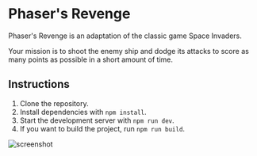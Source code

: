 # Phaser's Revenge

Phaser's Revenge is an adaptation of the classic game Space Invaders.

Your mission is to shoot the enemy ship and dodge its attacks to score as many points as possible in a short amount of time.

## Instructions

1. Clone the repository.
2. Install dependencies with `npm install`.
3. Start the development server with `npm run dev`.
4. If you want to build the project, run `npm run build`.


![screenshot](screenshot.png)